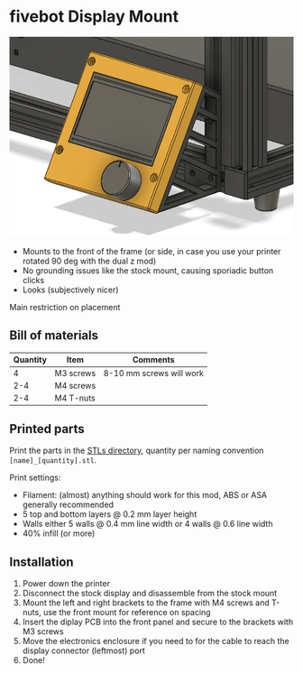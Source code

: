 # fivebot Display Mount

![overview](assets/images/display/display-mount.png)

* Mounts to the front of the frame (or side, in case you use your printer rotated 90 deg with the dual z mod)
* No grounding issues like the stock mount, causing sporiadic button clicks
* Looks (subjectively nicer)

Main restriction on placement 

## Bill of materials
|Quantity|Item|Comments|
|---|---|---|
|4|M3 screws|8-10 mm screws will work|
|2-4|M4 screws||
|2-4|M4 T-nuts||

## Printed parts
Print the parts in the [STLs directory](https://github.com/fivebot-printer/fivebot/tree/main/display/STLs), quantity per naming convention `[name]_[quantity].stl`.

Print settings:
* Filament: (almost) anything should work for this mod, ABS or ASA generally recommended
* 5 top and bottom layers @ 0.2 mm layer height
* Walls either 5 walls @ 0.4 mm line width or 4 walls @ 0.6 line width
* 40% infill (or more)

## Installation
1. Power down the printer
2. Disconnect the stock display and disassemble from the stock mount
3. Mount the left and right brackets to the frame with M4 screws and T-nuts, use the front mount for reference on spacing
4. Insert the diplay PCB into the front panel and secure to the brackets with M3 screws
5. Move the electronics enclosure if you need to for the cable to reach the display connector (leftmost) port
6. Done!
